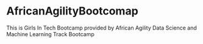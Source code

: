 # AfricanAgilityBootcomap
This is Girls In Tech Bootcamp provided by African Agility Data Science and Machine Learning Track Bootcamp
